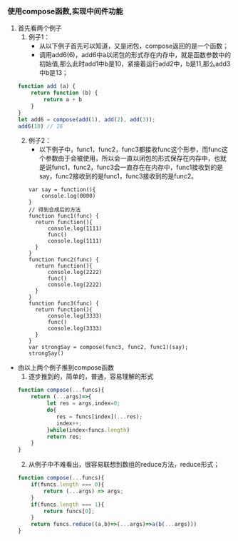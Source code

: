 ### 使用compose函数,实现中间件功能
1. 首先看两个例子
    1. 例子1： 
        - 从以下例子首先可以知道，又是闭包，compose返回的是一个函数；
        - 调用add6(6)，add6中a以闭包的形式存在内存中，就是函数参数中的初始值,那么此时add1中b是10，紧接着运行add2中，b是11,那么add3中b是13；
      ```javascript
      function add (a) {
          return function (b) {
              return a + b
          }
      }
      let add6 = compose(add(1), add(2), add(3));
      add6(10) // 16
      ```
    2. 例子2：
        - 以下例子中，func1，func2，func3都接收func这个形参，而func这个参数由于会被使用，所以会一直以闭包的形式保存在内存中，也就是说func1，func2，func3会一直存在在内存中，func1接收到的是say，func2接收到的是func1，func3接收到的是func2。
        ```javaccript
        var say = function(){
            console.log(0000)
        }
        // 得到合成后的方法
        function func1(func) {
          return function(){
              console.log(1111)
              func()
              console.log(1111)
          }
        }
        function func2(func) {
          return function(){
              console.log(2222)
              func()
              console.log(2222)
          }
        }
        function func3(func) {
          return function(){
              console.log(3333)
              func()
              console.log(3333)
          }
        }
        var strongSay = compose(func3, func2, func1)(say);
        strongSay()
        ```
- 由以上两个例子推到compose函数
    1. 逐步推到的，简单的，普通，容易理解的形式
    ```javascript
    function compose(...funcs){
        return (...args)=>{
             let res = args,index=0;
             do{
                res = funcs[index](...res);
                index++;
             }while(index<funcs.length)
             return res;
        }
    }
    ```
    2.  从例子中不难看出，很容易联想到数组的reduce方法，reduce形式；
    ```javascript
    function compose(...funcs){
        if(funcs.length === 0){
            return (...args) => args;
        }
        if(funcs.length === 1){
            return funcs[0];
        }
        return funcs.reduce((a,b)=>(...args)=>a(b(...args)))
    }
    ```
    

